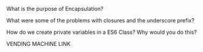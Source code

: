 What is the purpose of Encapsulation?

What were some of the problems with closures and the underscore prefix?

How do we create private variables in a ES6 Class? Why would you do this?

VENDING MACHINE LINK